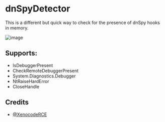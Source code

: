 # dnSpyDetector
This is a different but quick way to check for the presence of dnSpy hooks in memory.

![image](https://i.imgur.com/lj8K2j5.png)

## Supports:
- IsDebuggerPresent
- CheckRemoteDebuggerPresent
- System.Diagnostics.Debugger
- NtRaiseHardError
- CloseHandle

## Credits
- [@XenocodeRCE](https://github.com/XenocodeRCE)

